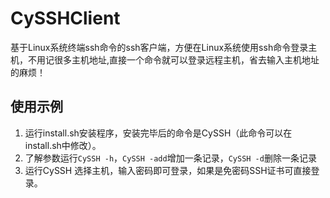 # CySSHClient
基于Linux系统终端ssh命令的ssh客户端，方便在Linux系统使用ssh命令登录主机，不用记很多主机地址,直接一个命令就可以登录远程主机，省去输入主机地址的麻烦！
## 使用示例
1.	运行install.sh安装程序，安装完毕后的命令是CySSH（此命令可以在install.sh中修改）。
2.	了解参数运行`CySSH -h`，`CySSH -add`增加一条记录，`CySSH -d`删除一条记录
3.	运行CySSH 选择主机，输入密码即可登录，如果是免密码SSH证书可直接登录。  
